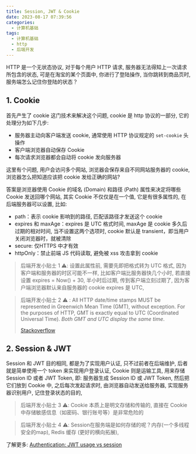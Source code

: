 ```yaml
---
title: Session, JWT & Cookie
date: 2023-08-17 07:39:56
categories:
  - 计算机基础
tags:
  - 计算机基础
  - http
  - 后端开发
---
```


HTTP 是一个无状态协议, 对于每个用户 HTTP 请求, 服务器无法得知上一次请求所包含的状态, 可是在淘宝的某个页面中, 你进行了登陆操作, 当你跳转到商品页时, 服务端怎么记住你登陆的状态？

## 1. Cookie

首先产生了 cookie 这门技术来解决这个问题, cookie 是 http 协议的一部分, 它的处理分为如下几步:

- 服务器主动向客户端发送 cookie, 通常使用 HTTP 协议规定的 `set-cookie` 头操作
- 客户端浏览器自动保存 Cookie
- 每次请求浏览器都会自动将 cookie 发向服务器

这里有个问题, 用户会访问多个网站, 浏览器会保存来自不同网站服务器的 cookie, 浏览器怎么把知道应该把 cookie 发给正确的网站? 

答案是浏览器使用 Cookie 的域名 (Domain) 和路径 (Path) 属性来决定将哪些 Cookie 发送回哪个网站, 其实 Cookie 不仅仅是在一个值, 它是有很多属性的, 在后端服务器可以设置, 比如:

- path：表示 cookie 影响到的路径, 匹配该路径才发送这个 cookie
- expires 和 maxAge：expires 是 UTC 格式时间, maxAge 是 cookie 多久后过期的相对时间, 当不设置这两个选项时, cookie 默认是 transient，即当用户关闭浏览器时，就被清除
- secure: 仅HTTPS 中才有效
- httpOnly：禁止前端 JS 代码读取, 避免被 xss 攻击拿到 cookie

> 后端开发小贴士 1 ⚠️: 设置此属性前, 需要先即把格式转为 UTC 格式, 因为客户端和服务器的时区可能不一样, 比如客户端比服务器快几个小时, 若直接设置 expires = Now() + 30, 半小时后过期, 传到客户端立刻过期了, 因为客户端浏览器默认来自服务器的 cookie expires 是 UTC, 

> 后端开发小贴士 2 ⚠️ : All HTTP date/time stamps MUST be represented in Greenwich Mean Time (GMT), without exception. For the purposes of HTTP, GMT is exactly equal to UTC (Coordinated Universal Time). *Both GMT and UTC display the same time*. 
>
> [Stackoverflow](https://stackoverflow.com/a/35729939/16317008)

## 2. Session & JWT

Session 和 JWT 目的相同, 都是为了实现用户认证, 只不过前者在后端维护, 后者就是简单使用一个 token 来实现用户登录认证, Cookie 则是运输工具, 用来存储 Session ID 或者 JWT Token, 即: 服务器生成 Session ID 或 JWT Token, 然后把它们放到 Cookie 中, 之后每次发起请求时, 由浏览器自动发送给服务器, 实现服务器识别用户, 记住登录状态的目的, 

> 后端开发小贴士 3 ⚠️: Cookie 本质上是明文存储和传输的, 直接在 Cookie 中存储敏感信息（如密码、银行账号等）是非常危险的  

> 后端开发小贴士 4 ⚠️: Session在服务端是如何存储的呢？内存(一个多线程安全的map), Redis 缓存 (更好的横向拓展), 

了解更多: [Authentication: JWT usage vs session](https://stackoverflow.com/a/45214431/16317008)